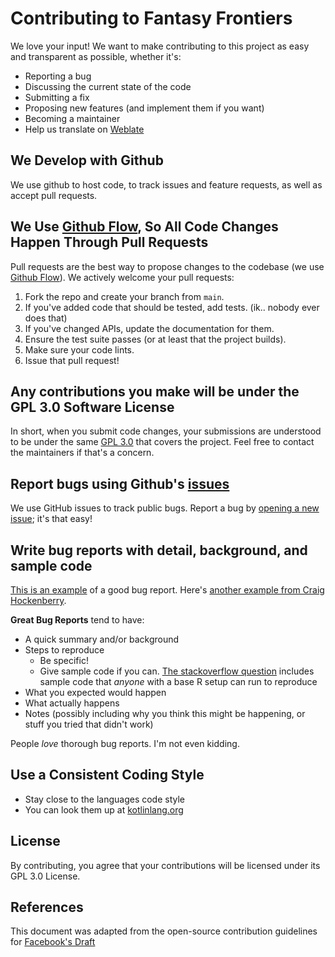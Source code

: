 # Contributing to Fantasy Frontiers
We love your input! We want to make contributing to this project as easy and transparent as possible, whether it's:

- Reporting a bug
- Discussing the current state of the code
- Submitting a fix
- Proposing new features (and implement them if you want)
- Becoming a maintainer
- Help us translate on [Weblate](https://weblate.flawcra.cc/engage/fantasy-frontiers/)

## We Develop with Github
We use github to host code, to track issues and feature requests, as well as accept pull requests.

## We Use [Github Flow](https://guides.github.com/introduction/flow/index.html), So All Code Changes Happen Through Pull Requests
Pull requests are the best way to propose changes to the codebase (we use [Github Flow](https://guides.github.com/introduction/flow/index.html)). We actively welcome your pull requests:

1. Fork the repo and create your branch from `main`.
2. If you've added code that should be tested, add tests. (ik.. nobody ever does that)
3. If you've changed APIs, update the documentation for them.
4. Ensure the test suite passes (or at least that the project builds).
5. Make sure your code lints.
6. Issue that pull request!

## Any contributions you make will be under the GPL 3.0 Software License
In short, when you submit code changes, your submissions are understood to be under the same [GPL 3.0](https://choosealicense.com/licenses/gpl-3.0/) that covers the project. Feel free to contact the maintainers if that's a concern.

## Report bugs using Github's [issues](https://github.com/CoasterFreakDE/FantasyFrontiers/issues)
We use GitHub issues to track public bugs. Report a bug by [opening a new issue](https://github.com/CoasterFreakDE/FantasyFrontiers/issues/new/choose); it's that easy!

## Write bug reports with detail, background, and sample code
[This is an example](http://stackoverflow.com/q/12488905/180626) of a good bug report. Here's [another example from Craig Hockenberry](http://www.openradar.me/11905408).

**Great Bug Reports** tend to have:

- A quick summary and/or background
- Steps to reproduce
    - Be specific!
    - Give sample code if you can. [The stackoverflow question](http://stackoverflow.com/q/12488905/180626) includes sample code that *anyone* with a base R setup can run to reproduce
- What you expected would happen
- What actually happens
- Notes (possibly including why you think this might be happening, or stuff you tried that didn't work)

People *love* thorough bug reports. I'm not even kidding.

## Use a Consistent Coding Style

* Stay close to the languages code style
* You can look them up at [kotlinlang.org](https://kotlinlang.org/docs/coding-conventions.html)

## License
By contributing, you agree that your contributions will be licensed under its GPL 3.0 License.

## References
This document was adapted from the open-source contribution guidelines for [Facebook's Draft](https://github.com/facebook/draft-js/blob/main/CONTRIBUTING.md)